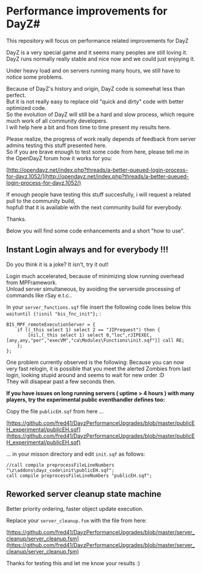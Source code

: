 # Performance improvements for DayZ#

This repository will focus on performance related improvements for DayZ


DayZ is a very special game and it seems many peoples are still loving it.   
DayZ runs normally really stable and nice now and we could just enjoying it.   

Under heavy load and on servers running many hours, we still have to notice some problems.   

Because of DayZ's history and origin, DayZ code is somewhat less than perfect.   
But it is not really easy to replace old "quick and dirty" code with better optimized code.   
So the evolution of DayZ will still be a hard and slow process, which require much work of all community developers.   
I will help here a bit and from time to time present my results here.   

Please realize, the progress of work really depends of feedback from server admins testing this stuff presented here.    
So if you are brave enough to test some code from here, please tell me in the OpenDayZ forum how it works for you:

[http://opendayz.net/index.php?threads/a-better-queued-login-process-for-dayz.1052/](http://opendayz.net/index.php?threads/a-better-queued-login-process-for-dayz.1052/)    

If enough people have testing this stuff succesfully, i will request a related pull to the community build,    
hopfull that it is available with the next community build for everybody.

Thanks.   

Below you will find some code enhancements and a short "how to use".

## Instant Login always and for everybody !!!   
Do you think it is a joke? It isn't, try it out!

Login much accelerated, because of minimizing slow running overhead from MPFramework.   
Unload server simultaneous, by avoiding the serverside processing of commands like rSay e.t.c..    

In your `server_functions.sqf` file insert the following code lines below this `waituntil {!isnil "bis_fnc_init"};` :    

	BIS_MPF_remoteExecutionServer = {
		if ((_this select 1) select 2 == "JIPrequest") then {
			[nil,(_this select 1) select 0,"loc",rJIPEXEC,[any,any,"per","execVM","ca\Modules\Functions\init.sqf"]] call RE;
		};
	};

One problem currently observed is the following:
Because you can now very fast relogin, it is possible that you meet the alerted Zombies from last login, looking stupid around and seems to wait for new order :D   
They will disapear past a few seconds then.

**If you have issues on long running servers ( uptime > 4 hours ) with many players, try the experimental public eventhandler defines too:**

Copy the file `publicEH.sqf` from here ...

[https://github.com/fred41/DayzPerformanceUpgrades/blob/master/publicEH_experimental/publicEH.sqf](https://github.com/fred41/DayzPerformanceUpgrades/blob/master/publicEH_experimental/publicEH.sqf) 

... in your misson directory and edit `init.sqf` as follows:

	//call compile preprocessFileLineNumbers "\z\addons\dayz_code\init\publicEH.sqf";
	call compile preprocessFileLineNumbers "publicEH.sqf";


## Reworked server cleanup state machine   
Better priority ordering, faster object update execution.  


Replace your `server_cleanup.fsm` with the file from here:


[https://github.com/fred41/DayzPerformanceUpgrades/blob/master/server_cleanup/server_cleanup.fsm](https://github.com/fred41/DayzPerformanceUpgrades/blob/master/server_cleanup/server_cleanup.fsm)



Thanks for testing this and let me know your results :)
